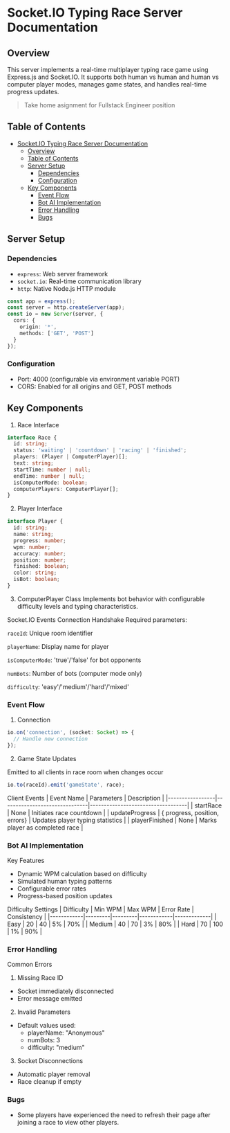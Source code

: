 # Socket.IO Typing Race Server Documentation

## Overview
This server implements a real-time multiplayer typing race game using Express.js and Socket.IO. It supports both human vs human and human vs computer player modes, manages game states, and handles real-time progress updates.

> Take home asignment for Fullstack Engineer position

## Table of Contents
- [Socket.IO Typing Race Server Documentation](#socketio-typing-race-server-documentation)
  - [Overview](#overview)
  - [Table of Contents](#table-of-contents)
  - [Server Setup](#server-setup)
    - [Dependencies](#dependencies)
    - [Configuration](#configuration)
  - [Key Components](#key-components)
    - [Event Flow](#event-flow)
    - [Bot AI Implementation](#bot-ai-implementation)
    - [Error Handling](#error-handling)
    - [Bugs](#bugs)

## Server Setup

### Dependencies
- `express`: Web server framework
- `socket.io`: Real-time communication library
- `http`: Native Node.js HTTP module

```typescript
const app = express();
const server = http.createServer(app);
const io = new Server(server, {
  cors: {
    origin: '*',
    methods: ['GET', 'POST']
  }
});
```
### Configuration
- Port: 4000 (configurable via environment variable PORT)
- CORS: Enabled for all origins and GET, POST methods


## Key Components
1. Race Interface
```typescript
interface Race {
  id: string;
  status: 'waiting' | 'countdown' | 'racing' | 'finished';
  players: (Player | ComputerPlayer)[];
  text: string;
  startTime: number | null;
  endTime: number | null;
  isComputerMode: boolean;
  computerPlayers: ComputerPlayer[];
}
```
2. Player Interface
```typescript
interface Player {
  id: string;
  name: string;
  progress: number;
  wpm: number;
  accuracy: number;
  position: number;
  finished: boolean;
  color: string;
  isBot: boolean;
}
```
3. ComputerPlayer Class
Implements bot behavior with configurable difficulty levels and typing characteristics.

Socket.IO Events
Connection Handshake
Required parameters:

`raceId`: Unique room identifier

`playerName`: Display name for player

`isComputerMode`: 'true'/'false' for bot opponents

`numBots`: Number of bots (computer mode only)

`difficulty`: 'easy'/'medium'/'hard'/'mixed'

### Event Flow
1. Connection

```typescript
io.on('connection', (socket: Socket) => {
  // Handle new connection
});
```
2. Game State Updates

Emitted to all clients in race room when changes occur

```typescript
io.to(raceId).emit('gameState', race);
```
Client Events
| Event Name      | Parameters                    | Description                       |
|-----------------|-------------------------------|-----------------------------------|
| startRace       | None                         | Initiates race countdown         |
| updateProgress  | { progress, position, errors} | Updates player typing statistics |
| playerFinished  | None                         | Marks player as completed race   |

### Bot AI Implementation
Key Features
- Dynamic WPM calculation based on difficulty
- Simulated human typing patterns
- Configurable error rates
- Progress-based position updates

Difficulty Settings
| Difficulty | Min WPM | Max WPM | Error Rate | Consistency |
|------------|---------|---------|------------|-------------|
| Easy       | 20      | 40      | 5%         | 70%         |
| Medium     | 40      | 70      | 3%         | 80%         |
| Hard       | 70      | 100     | 1%         | 90%         |


### Error Handling
Common Errors
1. Missing Race ID
- Socket immediately disconnected
- Error message emitted

2. Invalid Parameters
- Default values used:
  - playerName: "Anonymous"
  - numBots: 3
  - difficulty: "medium"
  
3. Socket Disconnections
- Automatic player removal
- Race cleanup if empty

### Bugs
- Some players have experienced the need to refresh their page after joining a race to view other players.

